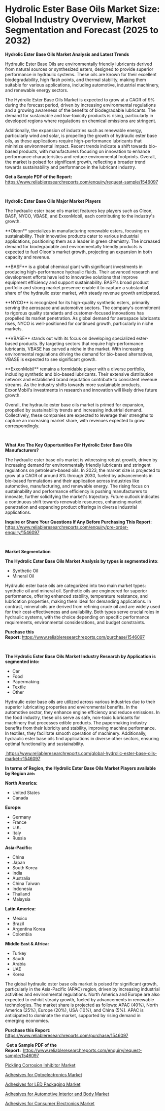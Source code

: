 <p><h1>Hydrolic Ester Base Oils Market Size: Global Industry Overview, Market Segmentation and Forecast (2025 to 2032)</h1></p><p><strong>Hydrolic Ester Base Oils Market Analysis and Latest Trends</strong></p>
<p><p>Hydraulic Ester Base Oils are environmentally friendly lubricants derived from natural sources or synthesized esters, designed to provide superior performance in hydraulic systems. These oils are known for their excellent biodegradability, high flash points, and thermal stability, making them suitable for various applications, including automotive, industrial machinery, and renewable energy sectors.</p><p>The Hydrolic Ester Base Oils Market is expected to grow at a CAGR of 9% during the forecast period, driven by increasing environmental regulations and a growing awareness of the benefits of biodegradable lubricants. The demand for sustainable and low-toxicity products is rising, particularly in developed regions where regulations on chemical emissions are stringent. </p><p>Additionally, the expansion of industries such as renewable energy, particularly wind and solar, is propelling the growth of hydraulic ester base oils, as these applications require high-performance lubricants that minimize environmental impact. Recent trends indicate a shift towards bio-based products, with manufacturers focusing on innovation to enhance performance characteristics and reduce environmental footprints. Overall, the market is poised for significant growth, reflecting a broader trend towards sustainability and performance in the lubricant industry.</p></p>
<p><strong>Get a Sample PDF of the Report:&nbsp;</strong> <a href="https://www.reliableresearchreports.com/enquiry/request-sample/1546097?utm_campaign=118&utm_medium=2&utm_source=Github&utm_content=ia&utm_term=02042025&utm_id=hydrolic-ester-base-oils">https://www.reliableresearchreports.com/enquiry/request-sample/1546097</a></p>
<p>&nbsp;</p>
<p><strong>Hydrolic Ester Base Oils Major Market Players</strong></p>
<p><p>The hydraulic ester base oils market features key players such as Oleon, BASF, NYCO, VBASE, and ExxonMobil, each contributing to the industry's growth.</p><p>**Oleon** specializes in manufacturing renewable esters, focusing on sustainability. Their innovative products cater to various industrial applications, positioning them as a leader in green chemistry. The increased demand for biodegradable and environmentally friendly products is expected to fuel Oleon's market growth, projecting an expansion in both capacity and revenue.</p><p>**BASF** is a global chemical giant with significant investments in producing high-performance hydraulic fluids. Their advanced research and development efforts have led to innovative solutions that improve equipment efficiency and support sustainability. BASF's broad product portfolio and strong market presence enable it to capture a substantial share of the hydraulic ester market, with steady revenue growth anticipated.</p><p>**NYCO** is recognized for its high-quality synthetic esters, primarily serving the aerospace and automotive sectors. The company's commitment to rigorous quality standards and customer-focused innovations has propelled its market penetration. As global demand for aerospace lubricants rises, NYCO is well-positioned for continued growth, particularly in niche markets.</p><p>**VBASE** stands out with its focus on developing specialized ester-based products. By targeting sectors that require high-performance lubricants, VBASE has carved a niche in the market. With increasing environmental regulations driving the demand for bio-based alternatives, VBASE is expected to see significant growth.</p><p>**ExxonMobil** remains a formidable player with a diverse portfolio, including synthetic and bio-based lubricants. Their extensive distribution network and established brand reputation contribute to consistent revenue streams. As the industry shifts towards more sustainable products, ExxonMobil's investments in research and innovation will likely drive future growth.</p><p>Overall, the hydraulic ester base oils market is primed for expansion, propelled by sustainability trends and increasing industrial demand. Collectively, these companies are expected to leverage their strengths to capture an increasing market share, with revenues expected to grow correspondingly.</p></p>
<p>&nbsp;</p>
<p><strong>What Are The Key Opportunities For Hydrolic Ester Base Oils Manufacturers?</strong></p>
<p><p>The hydraulic ester base oils market is witnessing robust growth, driven by increasing demand for environmentally friendly lubricants and stringent regulations on petroleum-based oils. In 2023, the market size is projected to grow at a CAGR of around 8% through 2030, fueled by advancements in bio-based formulations and their application across industries like automotive, manufacturing, and renewable energy. The rising focus on sustainability and performance efficiency is pushing manufacturers to innovate, further solidifying the market's trajectory. Future outlook indicates a continuous shift towards renewable resources, enhancing market penetration and expanding product offerings in diverse industrial applications.</p></p>
<p><strong>Inquire or Share Your Questions If Any Before Purchasing This Report:</strong> <a href="https://www.reliableresearchreports.com/enquiry/pre-order-enquiry/1546097?utm_campaign=118&utm_medium=2&utm_source=Github&utm_content=ia&utm_term=02042025&utm_id=hydrolic-ester-base-oils">https://www.reliableresearchreports.com/enquiry/pre-order-enquiry/1546097</a></p>
<p>&nbsp;</p>
<p><strong>Market Segmentation</strong></p>
<p><strong>The Hydrolic Ester Base Oils Market Analysis by types is segmented into:</strong></p>
<p><ul><li>Synthetic Oil</li><li>Mineral Oil</li></ul></p>
<p><p>Hydraulic ester base oils are categorized into two main market types: synthetic oil and mineral oil. Synthetic oils are engineered for superior performance, offering enhanced stability, temperature resistance, and lubrication properties, making them ideal for demanding applications. In contrast, mineral oils are derived from refining crude oil and are widely used for their cost-effectiveness and availability. Both types serve crucial roles in hydraulic systems, with the choice depending on specific performance requirements, environmental considerations, and budget constraints.</p></p>
<p><strong>Purchase this Report:&nbsp;</strong><a href="https://www.reliableresearchreports.com/purchase/1546097?utm_campaign=118&utm_medium=2&utm_source=Github&utm_content=ia&utm_term=02042025&utm_id=hydrolic-ester-base-oils">https://www.reliableresearchreports.com/purchase/1546097</a></p>
<p>&nbsp;</p>
<p><strong>The Hydrolic Ester Base Oils Market Industry Research by Application is segmented into:</strong></p>
<p><ul><li>Car</li><li>Food</li><li>Papermaking</li><li>Textile</li><li>Other</li></ul></p>
<p><p>Hydraulic ester base oils are utilized across various industries due to their superior lubricating properties and environmental benefits. In the automotive sector, they enhance engine efficiency and reduce emissions. In the food industry, these oils serve as safe, non-toxic lubricants for machinery that processes edible products. The papermaking industry benefits from their lubricity and stability, improving machine performance. In textiles, they facilitate smooth operation of machinery. Additionally, hydraulic ester base oils find applications in diverse other sectors, ensuring optimal functionality and sustainability.</p></p>
<p><a href="https://www.reliableresearchreports.com/global-hydrolic-ester-base-oils-market-r1546097?utm_campaign=118&utm_medium=2&utm_source=Github&utm_content=ia&utm_term=02042025&utm_id=hydrolic-ester-base-oils">&nbsp;https://www.reliableresearchreports.com/global-hydrolic-ester-base-oils-market-r1546097</a></p>
<p><strong>In terms of Region, the Hydrolic Ester Base Oils Market Players available by Region are:</strong></p>
<p>
    <p> <strong> North America: </strong>
        <ul>
            <li>United States</li>
            <li>Canada</li>
        </ul>
        </p> 
    <p> <strong> Europe: </strong>
        <ul>
            <li>Germany</li>
            <li>France</li>
            <li>U.K.</li>
            <li>Italy</li>
            <li>Russia</li>
        </ul>
        </p> 
    <p> <strong> Asia-Pacific: </strong>
        <ul>
            <li>China</li>
            <li>Japan</li>
            <li>South Korea</li>
            <li>India</li>
            <li>Australia</li>
            <li>China Taiwan</li>
            <li>Indonesia</li>
            <li>Thailand</li>
            <li>Malaysia</li>
        </ul>
        </p> 
    <p> <strong> Latin America: </strong>
        <ul>
            <li>Mexico</li>
            <li>Brazil</li>
            <li>Argentina Korea</li>
            <li>Colombia</li>
        </ul>
        </p> 
    <p> <strong> Middle East & Africa: </strong>
        <ul>
            <li>Turkey</li>
            <li>Saudi</li>
            <li>Arabia</li>
            <li>UAE</li>
            <li>Korea</li>
        </ul>
    </p>
    </p>
<p><p>The global hydraulic ester base oils market is poised for significant growth, particularly in the Asia-Pacific (APAC) region, driven by increasing industrial activities and environmental regulations. North America and Europe are also expected to exhibit steady growth, fueled by advancements in renewable technologies. The market share is projected as follows: APAC (40%), North America (25%), Europe (20%), USA (10%), and China (5%). APAC is anticipated to dominate the market, supported by rising demand in emerging economies.</p></p>
<p><strong>Purchase this Report: </strong><a href="https://www.reliableresearchreports.com/purchase/1546097?utm_campaign=118&utm_medium=2&utm_source=Github&utm_content=ia&utm_term=02042025&utm_id=hydrolic-ester-base-oils">https://www.reliableresearchreports.com/purchase/1546097</a></p>
<p>&nbsp;<strong>Get a Sample PDF of the Report:&nbsp;&nbsp;</strong><a href="https://www.reliableresearchreports.com/enquiry/request-sample/1546097?utm_campaign=118&utm_medium=2&utm_source=Github&utm_content=ia&utm_term=02042025&utm_id=hydrolic-ester-base-oils">https://www.reliableresearchreports.com/enquiry/request-sample/1546097</a></p>
<p><strong></strong></p>
<p><p><a href="https://github.com/dhimipuc/Market-Research-Report-List-1/blob/main/pickling-corrosion-inhibitor-market.md?utm_campaign=118&utm_medium=2&utm_source=Github&utm_content=ia&utm_term=02042025&utm_id=hydrolic-ester-base-oils">Pickling Corrosion Inhibitor Market</a></p><p><a href="https://github.com/baheraennika/Market-Research-Report-List-1/blob/main/adhesives-for-optoelectronics-market.md?utm_campaign=118&utm_medium=2&utm_source=Github&utm_content=ia&utm_term=02042025&utm_id=hydrolic-ester-base-oils">Adhesives for Optoelectronics Market</a></p><p><a href="https://github.com/elroddrewspm/Market-Research-Report-List-1/blob/main/adhesives-for-led-packaging-market.md?utm_campaign=118&utm_medium=2&utm_source=Github&utm_content=ia&utm_term=02042025&utm_id=hydrolic-ester-base-oils">Adhesives for LED Packaging Market</a></p><p><a href="https://github.com/helmeludu/Market-Research-Report-List-1/blob/main/adhesives-for-automotive-interior-and-body-market.md?utm_campaign=118&utm_medium=2&utm_source=Github&utm_content=ia&utm_term=02042025&utm_id=hydrolic-ester-base-oils">Adhesives for Automotive Interior and Body Market</a></p><p><a href="https://github.com/mokeleveisel/Market-Research-Report-List-1/blob/main/adhesives-for-consumer-electronics-market.md?utm_campaign=118&utm_medium=2&utm_source=Github&utm_content=ia&utm_term=02042025&utm_id=hydrolic-ester-base-oils">Adhesives for Consumer Electronics Market</a></p></p>